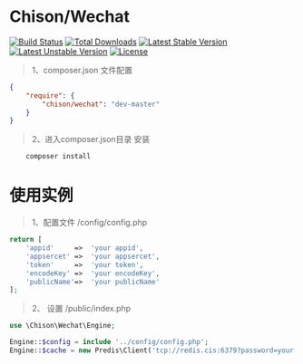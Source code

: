 # Chison/Wechat #
[![Build Status](https://travis-ci.org/laravel/framework.svg)](https://travis-ci.org/chison/wechat)
[![Total Downloads](https://poser.pugx.org/laravel/framework/downloads.svg)](https://packagist.org/packages/chison/wechat)
[![Latest Stable Version](https://poser.pugx.org/laravel/framework/v/stable.svg)](https://packagist.org/packages/chison/wechat)
[![Latest Unstable Version](https://poser.pugx.org/laravel/framework/v/unstable.svg)](https://packagist.org/packages/chison/wechat)
[![License](https://poser.pugx.org/laravel/framework/license.svg)](https://packagist.org/packages/chison/wechat)

> 1、composer.json 文件配置

```json
{
    "require": {
        "chison/wechat": "dev-master"
    }
}
```
>2、进入composer.json目录 安装
```bash
    composer install
```

# 使用实例 #
> 1、配置文件 /config/config.php

```php
return [
    'appid'     =>  'your appid',
    'appsercet' =>  'your appsercet',
    'token'     =>  'your token',
    'encodeKey' =>  'your encodeKey',
    'publicName'=>  'your publicName'
];
```
> 2、 设置 /public/index.php
```php
use \Chison\Wechat\Engine;

Engine::$config = include '../config/config.php';
Engine::$cache = new Predis\Client('tcp://redis.cis:6379?password=your password');
```



